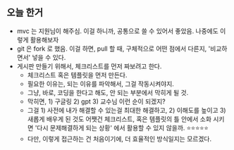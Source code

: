 ## 오늘 한거 
- mvc 는 지원님이 해주심. 이걸 하니까, 공통으로 쓸 수 있어서 좋았음. 나중에도 이렇게 활용해보자 
- git 은 fork 로 했음. 이걸 하면, pull 할 때, 구체적으로 어떤 점에서 다른지, '비교하면서' 넣을 수 있다. 
- 게시판 만들기 위해서, 체크리스트를 먼저 짜보려고 한다. 
    - 체크리스트 혹은 템플릿을 먼저 만든다. 
    - 필요한 이유는, 되는 이유를 파악해서, 그걸 작동시켜야지. 
    - 그냥, 바로, 코딩을 한다고 해도, 안 되는 부분에서 막히게 될 것. 
    - 막히면, 1) 구글링 2) gpt 3) 교수님 이런 순이 되겠지? 
    - 그걸 1) 사전에 내가 해결할 수 있는걸 최대한 해결하고, 2) 이해도를 높이고 3) 새롭게 배우게 된 것도 어쨋건 체크리스트, 혹은 템플릿의 틀 안에서 소화 시키면 '다시 문제해결하게 되는 상황' 에서 활용할 수 있지 않을까. ⭐⭐⭐⭐⭐  
    - 다만, 이렇게 접근하는 건 처음이기에, 더 효율적인 방식일지는 모르겠다. 